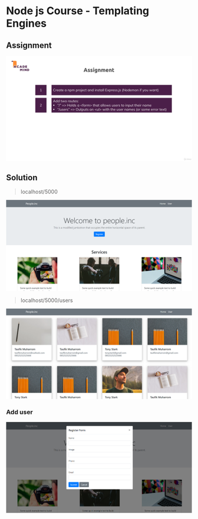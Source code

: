 # Node js Course - Templating Engines

## Assignment

![assignment](image/test.png)

## Solution

>localhost/5000

![home](image/home.png)

>localhost/5000/users

![home](image/user.png)

### Add user

![home](image/register.png)
